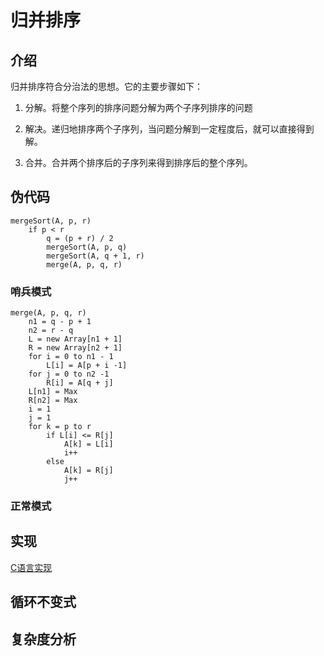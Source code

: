 # 归并排序

## 介绍

归并排序符合分治法的思想。它的主要步骤如下：

1. 分解。将整个序列的排序问题分解为两个子序列排序的问题

2. 解决。递归地排序两个子序列，当问题分解到一定程度后，就可以直接得到解。

3. 合并。合并两个排序后的子序列来得到排序后的整个序列。

## 伪代码

```pseudocode
mergeSort(A, p, r)
    if p < r
        q = (p + r) / 2
        mergeSort(A, p, q)
        mergeSort(A, q + 1, r)
        merge(A, p, q, r)
```

### 哨兵模式

```pseudocode
merge(A, p, q, r)
    n1 = q - p + 1
    n2 = r - q
    L = new Array[n1 + 1]
    R = new Array[n2 + 1]
    for i = 0 to n1 - 1
        L[i] = A[p + i -1]
    for j = 0 to n2 -1
        R[i] = A[q + j]
    L[n1] = Max
    R[n2] = Max
    i = 1
    j = 1
    for k = p to r
        if L[i] <= R[j]
            A[k] = L[i]
            i++
        else
            A[k] = R[j]
            j++
```

### 正常模式

## 实现

[C语言实现](./merge_sort_v1.c)

## 循环不变式

## 复杂度分析
